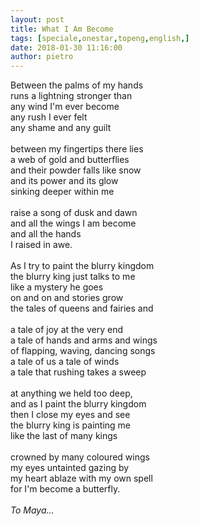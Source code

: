 ```yaml
---
layout: post
title: What I Am Become
tags: [speciale,onestar,topeng,english,]
date: 2018-01-30 11:16:00
author: pietro
---
```

Between the palms of my hands<br/>runs a lightning stronger than<br/>any wind I'm ever become<br/>any rush I ever felt<br/>any shame and any guilt<br/><br/>between my fingertips there lies<br/>a web of gold and butterflies<br/>and their powder falls like snow<br/>and its power and its glow<br/>sinking deeper within me<br/><br/>raise a song of dusk and dawn<br/>and all the wings I am become<br/>and all the hands<br/>I raised in awe.<br/><br/>As I try to paint the blurry kingdom<br/>the blurry king just talks to me<br/>like a mystery he goes<br/>on and on and stories grow<br/>the tales of queens and fairies and<br/><br/>a tale of joy at the very end<br/>a tale of hands and arms and wings<br/>of flapping, waving, dancing songs<br/>a tale of us a tale of winds<br/>a tale that rushing takes a sweep<br/><br/>at anything we held too deep,<br/>and as I paint the blurry kingdom<br/>then I close my eyes and see<br/>the blurry king is painting me<br/>like the last of many kings<br/><br/>crowned by many coloured wings<br/>my eyes untainted gazing by<br/>my heart ablaze with my own spell<br/>for I'm become a butterfly.<br/><br/><i>To Maya...</i>
